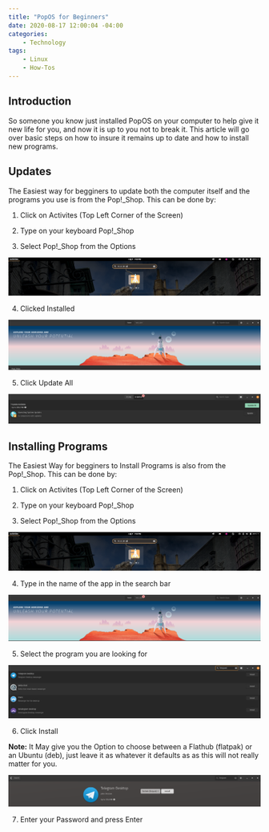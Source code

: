 ```yaml
---
title: "PopOS for Beginners"
date: 2020-08-17 12:00:04 -04:00
categories:
    - Technology
tags:
    - Linux
    - How-Tos
---
```

## Introduction
So someone you know just installed PopOS on your computer to help give it new life for you, and now it is up to you not to break it. This article will go over basic steps on how to insure it remains up to date and how to install new programs.

## Updates
The Easiest way for begginers to update both the computer itself and the programs you use is from the Pop!_Shop. This can be done by:
1. Click on Activites (Top Left Corner of the Screen)

2. Type on your keyboard Pop!_Shop

3. Select Pop!_Shop from the Options

![Update1](/assets/2020/PopOSForBeginners/PopShop.png)

4. Clicked Installed

![Update2](/assets/2020/PopOSForBeginners/Update1.png)

5. Click Update All

![Update3](/assets/2020/PopOSForBeginners/Update2.png)

## Installing Programs
The Easiest Way for begginers to Install Programs is also from the Pop!_Shop. This can be done by:
1. Click on Activites (Top Left Corner of the Screen)

2. Type on your keyboard Pop!_Shop

3. Select Pop!_Shop from the Options

![Install1](/assets/2020/PopOSForBeginners/PopShop.png)

4. Type in the name of the app in the search bar

![Install2](/assets/2020/PopOSForBeginners/Install1.png)

5. Select the program you are looking for

![Install3](/assets/2020/PopOSForBeginners/Install2.png)

6. Click Install

__Note:__ It May give you the Option to choose between a Flathub (flatpak) or an Ubuntu (deb), just leave it as whatever it defaults as as this will not really matter for you.

![Install4](/assets/2020/PopOSForBeginners/Install3.png)

7. Enter your Password and press Enter